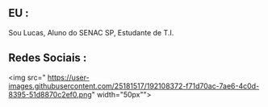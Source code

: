 ## EU :
Sou Lucas, Aluno do SENAC SP, Estudante de T.I.

## Redes Sociais :

<img src=" https://user-images.githubusercontent.com/25181517/192108372-f71d70ac-7ae6-4c0d-8395-51d8870c2ef0.png" width="50px"">
